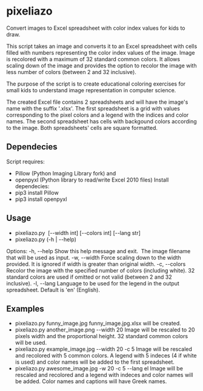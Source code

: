 # pixeliazo
Convert images to Excel spreadsheet with color index values for kids to draw.

This script takes an image and converts it to an Excel spreadsheet with
cells filled with numbers representing the color index values of the
image. Image is recolored with a maximum of 32 standard common colors.
It allows scaling down of the image and provides the option to recolor
the image with less number of colors (between 2 and 32 inclusive).

The purpose of the script is to create educational coloring exercises for
small kids to understand image representation in computer science.

The created Excel file contains 2 spreadsheets and will have the image's
name with the suffix '.xlsx'. The first spreadsheet is a grid with values
corresponding to the pixel colors and a legend with the indices and color
names. The second spreadsheet has cells with backgound colors according to
the image. Both spreadsheets' cells are square formatted.

Dependecies
-----------
Script requires:
* Pillow (Python Imaging Library fork) and
* openpyxl (Python library to read/write Excel 2010 files)
Install dependecies:
* pip3 install Pillow
* pip3 install openpyxl

Usage
-----
* pixeliazo.py <image> [--width int] [--colors int] [--lang str]
* pixeliazo.py (-h | --help)

Options:
-h, --help          Show this help message and exit.
<image>             The image filename that will be used as input.
-w, --width <int>   Force scaling down to the width provided. It is
  ignored if width is greater than original width.
-c, --colors <int>  Recolor the image with the specified number of
  colors (including white). 32 standard colors are
  used if omitted or not valid (between 2 and 32
  inclusive).
-l, --lang <str>    Language to be used for the legend in the output
  spreadsheet. Default is 'en' (English).

Examples
--------
* pixeliazo.py funny_image.jpg
  funny_image.jpg.xlsx will be created.
* pixeliazo.py another_image.png --width 20
  Image will be rescaled to 20 pixels width and the proportional
  height. 32 standard common colors will be used.
* pixeliazo.py example_image.jpg --width 20 -c 5
  Image will be rescaled and recolored with 5 common colors. A legend
  with 5 indeces (4 if white is used) and color names will be added
  to the first spreadsheet.
* pixeliazo.py awesome_image.jpg -w 20 -c 5 --lang el
  Image will be rescaled and recolored and a legend with indeces
  and color names will be added. Color names and captions will have
  Greek names.
